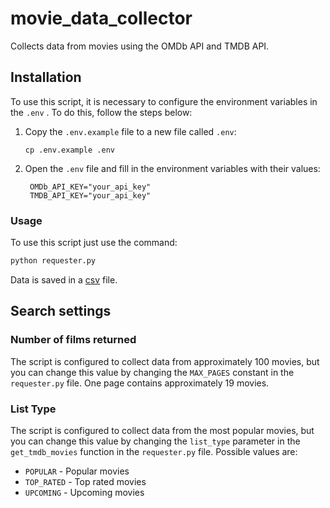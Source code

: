 # movie_data_collector

Collects data from movies using the OMDb API and TMDB API.


## Installation

To use this script, it is necessary to configure the environment variables in the `.env` . To do this, follow the steps below:

1. Copy the `.env.example` file to a new file called `.env`:

   ```shell
   cp .env.example .env
   ```

2. Open the `.env` file and fill in the environment variables with their values:

   ```shell
    OMDb_API_KEY="your_api_key"
    TMDB_API_KEY="your_api_key"
    ```

### Usage
To use this script just use the command:

```sh
python requester.py
``` 
Data is saved in a [csv](https://en.wikipedia.org/wiki/Comma-separated_values) file.

## Search settings
### Number of films returned
The script is configured to collect data from approximately 100 movies, but you can change this value by changing the `MAX_PAGES` constant in the `requester.py` file. One page contains approximately 19 movies.

### List Type
The script is configured to collect data from the most popular movies, but you can change this value by changing the `list_type` parameter in the `get_tmdb_movies` function in the `requester.py` file. Possible values ​​are:
- `POPULAR` - Popular movies
- `TOP_RATED` - Top rated movies
- `UPCOMING` - Upcoming movies

